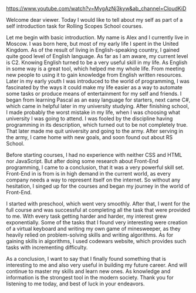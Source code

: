 https://www.youtube.com/watch?v=MygAzNj3kyw&ab_channel=CloudKiD

Welcome dear viewer. Today I would like to tell about my self as part of a self introduction task for Rolling Scopes School courses.

Let me begin with basic introduction. My name is Alex and I currently live in Moscow. I was born here, but most of my early life I spent in the United Kingdom. As of the result of living in English-speaking country, I gained quite good level of English language. As far as I am aware, my current level is C2. Knowing English turned to be a very useful skill in my life. As English in some way is a great tool, which helped me my whole life. From meeting new people to using it to gain knowledge from English written resources. Later in my early youth I was introduced to the world of programming, I was fascinated by the ways it could make my life easier as a way to automate some tasks or produce means of entertainment for my self and friends. I began from learning Pascal as an easy language for starters, next came C#, which came in helpful later in my university studying. After finishing school, I made probably the worst mistake in my life, when I was choosing what university I was going to attend. I was fooled by the discipline having programming in its description, which turned out to be not completely true. That later made me quit university and going to the army. After serving in the army, I came home with new goals, and soon found out about RS School.

Before starting courses, I had no experience with neither CSS and HTML nor JavaScript. But after doing some research about Front-End programming, I came to a conclusion, that it was a very powerful skill set. Front-End in is from is in high demand in the current world, as every company needs a way to represent itself on the internet. So without any hesitation, I singed up for the courses and began my journey in the world of Front-End.

I started with preschool, which went very smoothly. After that, I went for the full course and was successful at completing all the task that were provided to me. With every task getting harder and harder, my interest grew exponentially. Some of the tasks that I found very interesting were creation of a virtual keyboard and writing my own game of minesweeper, as they heavily relied on problem-solving skills and writing algorithms. As for gaining skills in algorithms, I used codewars website, which provides such tasks with incrementing difficulty.

As a conclusion, I want to say that I finally found something that is interesting to me and also very useful in building my future career. And will continue to master my skills and learn new ones. As knowledge and information is the strongest tool in the modern society. Thank you for listening to me today, and best of luck in your endeavors.
